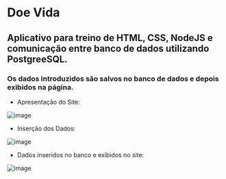 # Doe Vida

## Aplicativo para treino de HTML, CSS, NodeJS e comunicação entre banco de dados utilizando PostgreeSQL.

### Os dados introduzidos são salvos no banco de dados e depois exibidos na página.

- Apresentação do Site:

![image](https://user-images.githubusercontent.com/55239443/88484456-dff01380-cf44-11ea-8771-0afa8b259219.png)

- Inserção dos Dados:

![image](https://user-images.githubusercontent.com/55239443/88484471-f8602e00-cf44-11ea-9a0e-51baac122082.png)

- Dados inseridos no banco e exibidos no site:

![image](https://user-images.githubusercontent.com/55239443/88484480-044bf000-cf45-11ea-820a-6b9545046a96.png)
